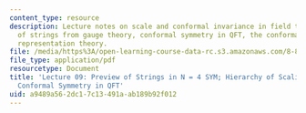 ```yaml
---
content_type: resource
description: Lecture notes on scale and conformal invariance in field theory, emergence
  of strings from gauge theory, conformal symmetry in QFT, the conformal group, and
  representation theory.
file: /media/https%3A/open-learning-course-data-rc.s3.amazonaws.com/8-821-string-theory-fall-2008/a9489a562dc17c13491aab189b92f012_lecture09.pdf
file_type: application/pdf
resourcetype: Document
title: 'Lecture 09: Preview of Strings in N = 4 SYM; Hierarchy of Scaling dimensions;
  Conformal Symmetry in QFT'
uid: a9489a56-2dc1-7c13-491a-ab189b92f012
---
```

